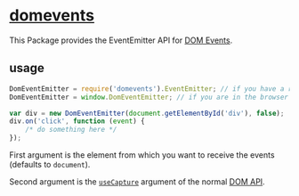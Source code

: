 # [domevents](https://github.com/dodo/node-domevents)

This Package provides the EventEmitter API for [DOM Events](http://www.w3.org/TR/DOM-Level-2-Events/events.html).

## usage

```javascript
DomEventEmitter = require('domevents').EventEmitter; // if you have a require available
DomEventEmitter = window.DomEventEmitter; // if you are in the browser

var div = new DomEventEmitter(document.getElementById('div'), false);
div.on('click', function (event) {
    /* do something here */
});
```

First argument is the element from which you want to receive the events (defaults to `document`).

Second argument is the [`useCapture`](http://www.w3.org/TR/DOM-Level-2-Events/events.html#Events-Registration-interfaces) argument of the normal [DOM API](http://www.w3.org/TR/DOM-Level-3-Events/#event-flow).
